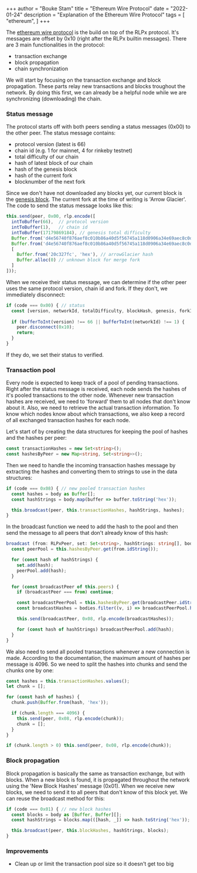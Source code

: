 +++ 
author = "Bouke Stam" 
title = "Ethereum Wire Protocol" 
date = "2022-01-24" 
description = "Explanation of the Ethereum Wire Protocol" 
tags = [ "ethereum", ] 
+++

The [ethereum wire protocol](https://github.com/ethereum/devp2p/blob/master/caps/eth.md) is the build on top of the RLPx protocol. 
It's messages are offset by 0x10 (right after the RLPx builtin messages).
There are 3 main functionalities in the protocol:

- transaction exchange
- block propagation
- chain synchronization

We will start by focusing on the transaction exchange and block propagation.
These parts relay new transactions and blocks troughout the network.
By doing this first, we can already be a helpful node while we are synchronizing (downloading) the chain.

### Status message

The protocol starts off with both peers sending a status messages (0x00) to the other peer.
The status message contains:

- protocol version (latest is 66)
- chain id (e.g. 1 for mainnet, 4 for rinkeby testnet)
- total difficulty of our chain
- hash of latest block of our chain
- hash of the genesis block
- hash of the current fork
- blocknumber of the next fork

Since we don't have not downloaded any blocks yet, our current block is the [genesis block](https://etherscan.io/block/0).
The current fork at the time of writing is 'Arrow Glacier'.
The code to send the status message looks like this:

```typescript
this.send(peer, 0x00, rlp.encode([
  intToBuffer(66),  // protocol version
  intToBuffer(1),   // chain id
  intToBuffer(17179869184), // genesis total difficulty
  Buffer.from('d4e56740f876aef8c010b86a40d5f56745a118d0906a34e69aec8c0db1cb8fa3', 'hex'), // genesis hash
  Buffer.from('d4e56740f876aef8c010b86a40d5f56745a118d0906a34e69aec8c0db1cb8fa3', 'hex'), // genesis hash
  [
    Buffer.from('20c327fc', 'hex'), // arrowGlacier hash
    Buffer.alloc(0) // unknown block for merge fork
  ]
]));
```

When we receive their status message, we can determine if the other peer uses the same protocol version, chain id and fork.
If they don't, we immediately disconnect:

```typescript
if (code === 0x00) { // status
  const [version, networkId, totalDifficulty, blockHash, genesis, forkId] = body;
        
  if (bufferToInt(version) !== 66 || bufferToInt(networkId) !== 1) {
    peer.disconnect(0x10);
    return;
  }
}
```

If they do, we set their status to verified.

### Transaction pool

Every node is expected to keep track of a pool of pending transactions. 
Right after the status message is received, each node sends the hashes of it's pooled transactions to the other node.
Whenever new transaction hashes are received, we need to 'forward' them to all nodes that don't know about it.
Also, we need to retrieve the actual transaction information.
To know which nodes know about which transactions, we also keep a record of all exchanged transaction hashes for each node.

Let's start of by creating the data structures for keeping the pool of hashes and the hashes per peer:

```typescript
const transactionHashes = new Set<string>();
const hashesByPeer = new Map<string, Set<string>>();
```

Then we need to handle the incoming transaction hashes message by extracting the hashes and converting them to strings to use in the data structures:

```typescript
if (code === 0x08) { // new pooled transaction hashes
  const hashes = body as Buffer[];
  const hashStrings = body.map(buffer => buffer.toString('hex'));

  this.broadcast(peer, this.transactionHashes, hashStrings, hashes);
}
```

In the broadcast function we need to add the hash to the pool and then send the message to all peers that don't already know of this hash:

```typescript
broadcast (from: RLPxPeer, set: Set<string>, hashStrings: string[], bodies: any[]) {
  const peerPool = this.hashesByPeer.get(from.idString());

  for (const hash of hashStrings) {
    set.add(hash);
    peerPool.add(hash);
  }

  for (const broadcastPeer of this.peers) {
    if (broadcastPeer === from) continue;

    const broadcastPeerPool = this.hashesByPeer.get(broadcastPeer.idString());
    const broadcastHashes = bodies.filter((v, i) => broadcastPeerPool.has(hashStrings[i]));

    this.send(broadcastPeer, 0x08, rlp.encode(broadcastHashes));

    for (const hash of hashStrings) broadcastPeerPool.add(hash);
  }
}
```

We also need to send all pooled transactions whenever a new connection is made. 
According to the documentation, the maximum amount of hashes per message is 4096.
So we need to split the hashes into chunks and send the chunks one by one:

```typescript
const hashes = this.transactionHashes.values();
let chunk = [];

for (const hash of hashes) {
  chunk.push(Buffer.from(hash, 'hex'));

  if (chunk.length === 4096) {
    this.send(peer, 0x08, rlp.encode(chunk));
    chunk = [];
  }
}

if (chunk.length > 0) this.send(peer, 0x08, rlp.encode(chunk));
```

### Block propagation

Block propagation is basically the same as transaction exchange, but with blocks.
When a new block is found, it is propagated throughout the network using the 'New Block Hashes' message (0x01).
When we receive new blocks, we need to send it to all peers that don't know of this block yet.
We can reuse the broadcast method for this:

```typescript
if (code === 0x01) { // new block hashes
  const blocks = body as [Buffer, Buffer][];
  const hashStrings = blocks.map(([hash, _]) => hash.toString('hex'));

  this.broadcast(peer, this.blockHashes, hashStrings, blocks);
}
```

### Improvements

- Clean up or limit the transaction pool size so it doesn't get too big